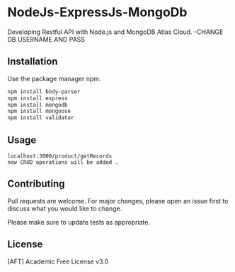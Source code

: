 # NodeJs-ExpressJs-MongoDb
Developing Restful API with Node.js and MongoDB Atlas Cloud. 
-CHANGE DB USERNAME AND PASS

## Installation

Use the package manager npm.

```bash
npm install body-parser
npm install express
npm install mongodb
npm install mongoose
npm install validator
```

## Usage

```nodejs
localhost:3000/product/getRecords
new CRUD operations will be added .
```

## Contributing
Pull requests are welcome. For major changes, please open an issue first to discuss what you would like to change.

Please make sure to update tests as appropriate.

## License
[AFT] Academic Free License v3.0
